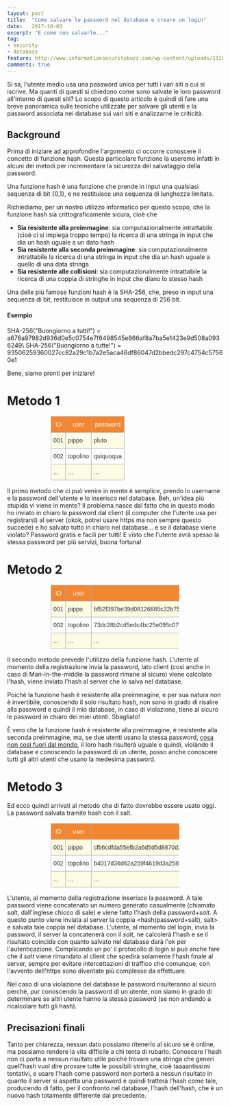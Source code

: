 ```yaml
---
layout: post
title:  "Come salvare le password nel database e creare un login"
date:   2017-10-03
excerpt: "E come non salvarle..."
tag:
- security
- database
feature: http://www.informationsecuritybuzz.com/wp-content/uploads/13186099_s.jpg
comments: true
---
```

Si sa, l'utente medio usa una password unica per tutti i vari siti a cui si iscrive. Ma quanti di questi si chiedono come sono salvate le loro password all'interno di questi siti? Lo scopo di questo articolo è quindi di fare una breve panoramica sulle tecniche utilizzate per salvare gli utenti e la password associata nei database sui vari siti e analizzarne le criticità.

## Background
Prima di iniziare ad approfondire l'argomento ci occorre conoscere il concetto di funzione hash. Questa particolare funzione la useremo infatti in alcuni dei metodi per incrementare la sicurezza del salvataggio della password.

Una funzione hash è una funzione che prende in input una qualsiasi sequenza di bit {0,1}, e ne restituisce una sequenza di lunghezza limitata.

Richiediamo, per un nostro utilizzo informatico per questo scopo, che la funzione hash sia crittograficamente sicura, cioè che

 - **Sia resistente alla preimmagine**: sia computazionalmente intrattabile (cioè ci si impiega troppo tempo) la ricerca di una stringa in input che dia un hash uguale a un dato hash
 - **Sia resistente alla seconda preimmagine**: sia computazionalmente intrattabile la ricerca di una stringa in input che dia un hash uguale a quello di una data stringa
 - **Sia resistente alle collisioni**:  sia computazionalmente intrattabile la ricerca di una coppia di stringhe in input che diano lo stesso hash

Una delle più famose funzioni hash è la SHA-256, che, preso in input una sequenza di bit, restituisce in output una sequenza di 256 bit.

#### Esempio
SHA-256("Buongiorno a tutti!") = a676a97982d936d0e5c0754e7f6498545e866af8a7ba5e1423e9d508a0936249\\
SHA-256("Buongiorno a tutte!") = 93506259360027cc82a29c1b7a2e5aca46df86047d2bbedc297c4754c57560e1

Bene, siamo pronti per iniziare!

# Metodo 1
<style type="text/css">
.tg  {border-collapse:collapse;border-spacing:0;border-color:#aaa; width: 300px;}
.tg td{font-family:Arial, sans-serif;font-size:14px;padding:10px 5px;border-style:solid;border-width:1px;overflow:hidden;word-break:normal;border-color:#aaa;color:#333;background-color:#fff;}
.tg th{font-family:Arial, sans-serif;font-size:14px;font-weight:normal;padding:10px 5px;border-style:solid;border-width:1px;overflow:hidden;word-break:normal;border-color:#aaa;color:#fff;background-color:#f38630;}
.tg .tg-j2zy{background-color:#FCFBE3;vertical-align:top}
.tg .tg-016x{color:#ffffff;vertical-align:top}
.tg .tg-yw4l{vertical-align:top}
</style>
<center>
<table class="tg">
  <tr>
    <th class="tg-016x">ID</th>
    <th class="tg-016x">user</th>
    <th class="tg-016x">password</th>
  </tr>
  <tr>
    <td class="tg-j2zy">001</td>
    <td class="tg-j2zy">pippo</td>
    <td class="tg-j2zy">pluto</td>
  </tr>
  <tr>
    <td class="tg-yw4l">002</td>
    <td class="tg-yw4l">topolino</td>
    <td class="tg-yw4l">quiquoqua</td>
  </tr>
  <tr>
    <td class="tg-j2zy">...</td>
    <td class="tg-j2zy">...</td>
    <td class="tg-j2zy">...</td>
  </tr>
</table>
</center>
Il primo metodo che ci può venire in mente è semplice, prendo lo username e la password dell'utente e lo inserisco nel database. Beh, un'idea più stupida vi viene in mente? Il problema nasce dal fatto che in questo modo ho inviato in chiaro la password dal client (il computer che l'utente usa per registrarsi) al server (okok, potrei usare https ma non sempre questo succede) e ho salvato tutto in chiaro nel database... e se il database viene violato? Password gratis e facili per tutti! E visto che l'utente avrà spesso la stessa password per più servizi, buona fortuna!

# Metodo 2
<center>
<table class="tg">
  <tr>
    <th class="tg-016x">ID</th>
    <th class="tg-016x">user</th>
    <th class="tg-016x">password</th>
  </tr>
  <tr>
    <td class="tg-j2zy">001</td>
    <td class="tg-j2zy">pippo</td>
    <td class="tg-j2zy">bf52f397be39d08126685c32b75f44405c8b9b0876c719dea456a40780b10e0c</td>
  </tr>
  <tr>
    <td class="tg-yw4l">002</td>
    <td class="tg-yw4l">topolino</td>
    <td class="tg-yw4l">73dc28b2cd5edc4bc25e095c0770c11f467ac0eb33ac26566c941cdb8b087592</td>
  </tr>
  <tr>
    <td class="tg-j2zy">...</td>
    <td class="tg-j2zy">...</td>
    <td class="tg-j2zy">...</td>
  </tr>
</table>
</center>
Il secondo metodo prevede l'utilizzo della funzione hash. 
L'utente al momento della registrazione invia la password, lato client (così anche in caso di Man-in-the-middle la password rimane al sicuro) viene calcolato l'hash, viene inviato l'hash al server che lo salva nel database.

Poichè la funzione hash è resistente alla preimmagine, e per sua natura non è invertibile, conoscendo il solo risultato hash, non sono in grado di risalire alla password e quindi il mio database, in caso di violazione, tiene al sicuro le password in chiaro dei miei utenti. Sbagliato! 

È vero che la funzione hash è resistente alla preimmagine, è resistente alla seconda preimmagine, ma, se due utenti usano la stessa password, [cosa non così fuori dal mondo](http://www.corriere.it/tecnologia/cyber-cultura/15_gennaio_21/password-cambiare-suggerimenti-008ea4d0-a15b-11e4-8f86-063e3fa7313b.shtml), il loro hash risulterà uguale e quindi, violando il database e conoscendo la password di un utente, posso anche conoscere tutti gli altri utenti che usano la medesima password.

# Metodo 3
Ed ecco quindi arrivati al metodo che di fatto dovrebbe essere usato oggi. La password salvata tramite hash con il salt.
<center>
	<table class="tg">
  <tr>
    <th class="tg-016x">ID</th>
    <th class="tg-016x">user</th>
    <th class="tg-016x">password</th>
    <th class="tg-yw4l">Salt</th>
  </tr>
  <tr>
    <td class="tg-j2zy">001</td>
    <td class="tg-j2zy">pippo</td>
    <td class="tg-j2zy">cfb6cdfda55efb2a6d5d5d8870d2477241f97c6804a53a627645b1a66e9c2562</td>
    <td class="tg-j2zy">21323</td>
  </tr>
  <tr>
    <td class="tg-yw4l">002</td>
    <td class="tg-yw4l">topolino</td>
    <td class="tg-yw4l">b4017d36d62a259f4619d3a2588cc1d431de53b9b0d899ebfdde9886806598c1</td>
    <td class="tg-yw4l">65542</td>
  </tr>
  <tr>
    <td class="tg-j2zy">...</td>
    <td class="tg-j2zy">...</td>
    <td class="tg-j2zy">...</td>
    <td class="tg-j2zy"></td>
  </tr>
</table>
</center>

L'utente, al momento della registrazione inserisce la password. A tale password viene concatenato un numero generato casualmente (chiamato _salt_, dall'inglese chicco di sale) e viene fatto l'hash della password+_salt_. A questo punto viene inviata al server la coppia &lt;hash(password+salt), salt&gt; e salvata tale coppia nel database. L'utente, al momento del login, invia la password, il server la concatenerà con il _salt_, ne calcolerà l'hash e se il risultato coincide con quanto salvato nel database darà l'ok per l'autenticazione. Complicando un po' il protocollo di login si può anche fare che il _salt_ viene rimandato al client che spedirà solamente l'hash finale al server, sempre per evitare intercettazioni di traffico che comunque, con l'avvento dell'https sono diventate più complesse da effettuare.

Nel caso di una violazione del database le password risulteranno al sicuro perchè, pur conoscendo la password di un utente, non siamo in grado di determinare se altri utente hanno la stessa password (se non andando a ricalcolare tutti gli hash).

## Precisazioni finali
Tanto per chiarezza, nessun dato possiamo ritenerlo al sicuro se è online, ma possiamo rendere la vita difficile a chi tenta di rubarlo. Conoscere l'hash non ci porta a nessun risultato utile poichè trovare una stringa che generi quell'hash vuol dire provare tutte le possibili stringhe, cioè taaaantissimi tentativi, e usare l'hash come password non porterà a nessun risultato in quanto il server si aspetta una password e quindi tratterà l'hash come tale, producendo di fatto, per il confronto nel database, l'hash dell'hash, che è un nuovo hash totalmente differente dal precedente.
